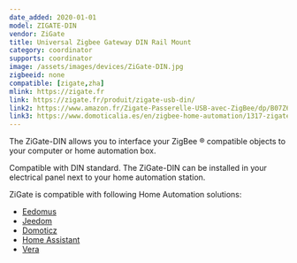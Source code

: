 ```yaml
---
date_added: 2020-01-01
model: ZIGATE-DIN
vendor: ZiGate
title: Universal Zigbee Gateway DIN Rail Mount
category: coordinator
supports: coordinator
image: /assets/images/devices/ZiGate-DIN.jpg
zigbeeid: none
compatible: [zigate,zha]
mlink: https://zigate.fr
link: https://zigate.fr/produit/zigate-usb-din/
link2: https://www.amazon.fr/Zigate-Passerelle-USB-avec-ZigBee/dp/B07Z6P9HX6/
link3: https://www.domoticalia.es/en/zigbee-home-automation/1317-zigate-usb-din-3770014375018.html
---
```

The ZiGate-DIN allows you to interface your ZigBee ® compatible objects to your computer or home automation box.

Compatible with DIN standard. The ZiGate-DIN can be installed in your electrical panel next to your home automation station.

ZiGate is compatible with following Home Automation solutions:
* [Eedomus](https://doc.eedomus.com/view/Eedomus_et_Zigate)
* [Jeedom](https://github.com/doudz/zigate)
* [Domoticz](https://www.domoticz.com/wiki/Zigate)
* [Home Assistant](https://community.home-assistant.io/search?q=zigate)
* [Vera](https://github.com/vosmont/Vera-Plugin-ZiGateGateway)